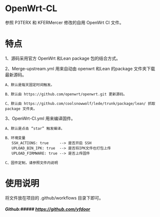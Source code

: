 # OpenWrt-CL
参照 P3TERX 和 KFERMercer 修改的自用 OpenWrt CI 文件。

# 特点
1、源码采用官方 OpenWrt 和Lean package 包的结合方式。

2、Merge-upstream.yml 用来自动由 openwrt 和Lean 的package 文件夹下载最新源码。

    A、默认是每天固定时间触发。
    
    B、默认由 https://github.com/openwrt/openwrt.git 更新源码。
    
    C、默认由 https://github.com/coolsnowwolf/lede/trunk/package/lean/ 抓取 package 文件夹。

3、OpenWrt-CI.yml 用来编译固件。

    A、默认是点击 “star” 触发编译。
    
    B、环境变量
       SSH_ACTIONS: true     --> 是否开启 SSH
       UPLOAD_BIN_IPK: true  --> 是否将IPK文件也打包上传
       UPLOAD_FIRMWARE: true --> 是否上传固件
       
    C、固件定制，请参照文件内说明   
 
# 使用说明
将文件放在项目的 .github/workflows 目录下即可。


##### Github:##### https://github.com/yfdoor
